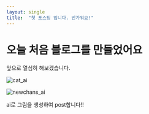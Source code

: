 ```yaml
---
layout: single
title:  "첫 포스팅 입니다. 반가워요!"
---
```

# 오늘 처음 블로그를 만들었어요

앞으로 열심히 해보겠습니다. 

![cat_ai](C:\git_project\NewChans-github-blog\NewChans.github.io\images\2023-11-04-first\cat_ai-1699370600005-2.png)

![newchans_ai](C:\git_project\NewChans-github-blog\NewChans.github.io\images\2023-11-04-first\newchans_ai.png)

ai로 그림을 생성하여 post합니다!!
